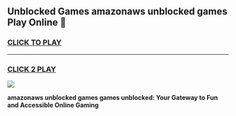 
## Unblocked Games amazonaws unblocked games Play Online 👋
<h3>
<a href="https://news.freeplayer.one?title=amazonaws_unblocked_games&ref=17F">CLICK TO PLAY</a></h3>
<hr>

<h3>
<a href="https://news.freeplayer.one?title=amazonaws_unblocked_games&ref=17F">CLICK 2 PLAY</a>
  
</h3>

<a href="https://news.freeplayer.one?title=amazonaws_unblocked_games&ref=17F/"><img src="https://clearcache.store/games.png"></a>


**amazonaws unblocked games games unblocked: Your Gateway to Fun and Accessible Online Gaming**
